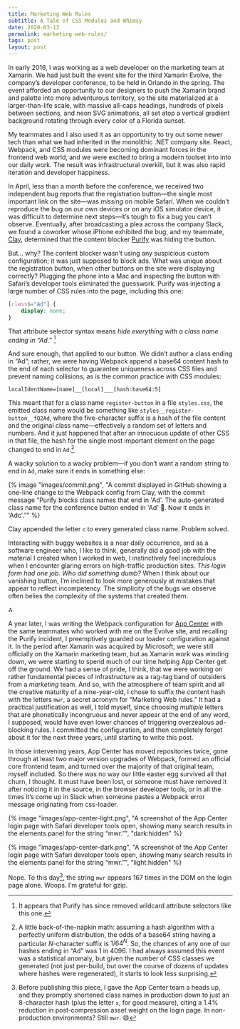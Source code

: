 ```yaml
---
title: Marketing Web Rules
subtitle: A Tale of CSS Modules and Whimsy
date: 2020-03-13
permalink: marketing-web-rules/
tags: post
layout: post
---
```


<small-caps>In early 2016</small-caps>, I was working as a web developer on the marketing team at Xamarin. We had just built the event site for the third Xamarin Evolve, the company’s developer conference, to be held in Orlando in the spring. The event afforded an opportunity to our designers to push the Xamarin brand and palette into more adventurous territory, so the site materialized at a larger-than-life scale, with massive all-caps headings, hundreds of pixels between sections, and neon SVG animations, all set atop a vertical gradient background rotating through every color of a Florida sunset.

My teammates and I also used it as an opportunity to try out some newer tech than what we had inherited in the monolithic .NET company site. React, Webpack, and CSS modules were becoming dominant forces in the frontend web world, and we were excited to bring a modern toolset into into our daily work. The result was infrastructural overkill, but it was also rapid iteration and developer happiness.

In April, less than a month before the conference, we received two independent bug reports that the registration button—the single most important link on the site—was _missing_ on mobile Safari. When we couldn’t reproduce the bug on our own devices or on any iOS simulator device, it was difficult to determine next steps—it’s tough to fix a bug you can’t observe. Eventually, after broadcasting a plea across the company Slack, we found a coworker whose iPhone exhibited the bug, and my teammate, [Clay](https://www.smockle.com), determined that the content blocker [Purify](https://www.purify-app.com) was hiding the button.

But… why? The content blocker wasn’t using any suspicious custom configuration; it was just supposed to block ads. What was unique about the registration button, when other buttons on the site were displaying correctly? Plugging the phone into a Mac and inspecting the button with Safari’s developer tools eliminated the guesswork. Purify was injecting a large number of CSS rules into the page, including this one:

```css
[class$="Ad"] {
	display: none;
}
```

That attribute selector syntax means _hide everything with a class name ending in “Ad.”_ [^1]

And sure enough, that applied to our button. We didn’t author a class ending in “Ad”; rather, we were having Webpack append a base64 content hash to the end of each selector to guarantee uniqueness across CSS files and prevent naming collisions, as is the common practice with CSS modules:

```
localIdentName=[name]__[local]___[hash:base64:5]
```

This meant that for a class name `register-button` in a file `styles.css`, the emitted class name would be something like `styles__register-button__fQ2Ad`, where the five-character suffix is a hash of the file content and the original class name—effectively a random set of letters and numbers. And it just happened that after an innocuous update of other CSS in that file, the hash for the single most important element on the page changed to end in `Ad`.[^2]

A wacky solution to a wacky problem—if you don’t want a random string to end in `Ad`, make sure it ends in something else:

{% image "images/commit.png", "A commit displayed in GitHub showing a one-line change to the Webpack config from Clay, with the commit message “Purify blocks class names that end in 'Ad'. The auto-generated class name for the conference button ended in 'Ad' :facepalm:. Now it ends in 'Adc'.”" %}

Clay appended the letter `c` to every generated class name. Problem solved.

Interacting with buggy websites is a near daily occurrence, and as a software engineer who, I like to think, generally did a good job with the material I created when I worked in web, I instinctively feel incredulous when I encounter glaring errors on high-traffic production sites. _This login form had one job. Who did something dumb?_ When I think about our vanishing button, I’m inclined to look more generously at mistakes that appear to reflect incompetency. The simplicity of the bugs we observe often belies the complexity of the systems that created them.

<p class="asterism">⁂</p>

A year later, I was writing the Webpack configuration for [App Center](https://appcenter.ms) with the same teammates who worked with me on the Evolve site, and recalling the Purify incident, I preemptively guarded our loader configuration against it. In the period after Xamarin was acquired by Microsoft, we were still officially on the Xamarin marketing team, but as Xamarin work was winding down, we were starting to spend much of our time helping App Center get off the ground. We had a sense of pride, I think, that we were working on rather fundamental pieces of infrastructure as a rag-tag band of outsiders from a _marketing_ team. And so, with the atmosphere of team spirit and all the creative maturity of a nine-year-old, I chose to suffix the content hash with the letters `mwr`, a secret acronym for “Marketing Web rules.” It had a practical justification as well, I told myself, since choosing _multiple_ letters that are phonetically incongruous and never appear at the end of any word, I supposed, would have even lower chances of triggering overzealous ad-blocking rules. I committed the configuration, and then completely forgot about it for the next three years, until starting to write this post.

In those intervening years, App Center has moved repositories twice, gone through at least two major version upgrades of Webpack, formed an official core frontend team, and turned over the majority of that original team, myself included. So there was no way our little easter egg survived all that churn, I thought. It must have been lost, or someone must have removed it after noticing it in the source, in the browser developer tools, or in all the times it’s come up in Slack when someone pastes a Webpack error message originating from css-loader.

{% image "images/app-center-light.png", "A screenshot of the App Center login page with Safari developer tools open, showing many search results in the elements panel for the string “mwr.”", "dark:hidden" %}

{% image "images/app-center-dark.png", "A screenshot of the App Center login page with Safari developer tools open, showing many search results in the elements panel for the string “mwr.”", "light:hidden" %}

Nope. To this day[^3], the string `mwr` appears 167 times in the DOM on the login page alone. Woops. I’m grateful for gzip.

[^1]: It appears that Purify has since removed wildcard attribute selectors like this one.
[^2]: A little back-of-the-napkin math: assuming a hash algorithm with a perfectly uniform distribution, the odds of a base64 string having a particular _N_-character suffix is $1 / 64^N$. So, the chances of any one of our hashes ending in “Ad” was 1 in 4096. I had always assumed this event was a statistical anomaly, but given the number of CSS classes we generated (not just per-build, but over the course of dozens of updates where hashes were regenerated), it starts to look less surprising.
[^3]: Before publishing this piece, I gave the App Center team a heads up, and they promptly shortened class names in production down to just an 8-character hash (plus the letter `x`, for good measure), citing a 1.4% reduction in post-compression asset weight on the login page. In non-production environments? Still `mwr`. 😄
